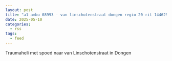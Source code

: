 ```yaml
---
layout: post
title: "a1 ambu 08993 - van linschotenstraat dongen regio 20 rit 144625"
date: 2025-05-10
categories: 
  - rss
tags: 
  - feed
---
```


Traumaheli met spoed naar van Linschotenstraat in Dongen
